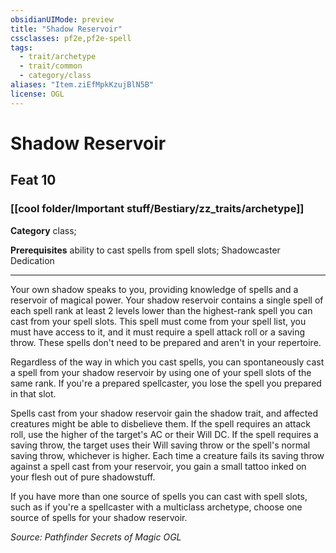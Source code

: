 ```yaml
---
obsidianUIMode: preview
title: "Shadow Reservoir"
cssclasses: pf2e,pf2e-spell
tags:
  - trait/archetype
  - trait/common
  - category/class
aliases: "Item.ziEfMpkKzujBlN5B"
license: OGL
---
```

# Shadow Reservoir
## Feat 10
### [[cool folder/Important stuff/Bestiary/zz_traits/archetype]]

**Category** class; 



**Prerequisites** ability to cast spells from spell slots; Shadowcaster Dedication
* * *
Your own shadow speaks to you, providing knowledge of spells and a reservoir of magical power. Your shadow reservoir contains a single spell of each spell rank at least 2 levels lower than the highest-rank spell you can cast from your spell slots. This spell must come from your spell list, you must have access to it, and it must require a spell attack roll or a saving throw. These spells don't need to be prepared and aren't in your repertoire.

Regardless of the way in which you cast spells, you can spontaneously cast a spell from your shadow reservoir by using one of your spell slots of the same rank. If you're a prepared spellcaster, you lose the spell you prepared in that slot.

Spells cast from your shadow reservoir gain the shadow trait, and affected creatures might be able to disbelieve them. If the spell requires an attack roll, use the higher of the target's AC or their Will DC. If the spell requires a saving throw, the target uses their Will saving throw or the spell's normal saving throw, whichever is higher. Each time a creature fails its saving throw against a spell cast from your reservoir, you gain a small tattoo inked on your flesh out of pure shadowstuff.

If you have more than one source of spells you can cast with spell slots, such as if you're a spellcaster with a multiclass archetype, choose one source of spells for your shadow reservoir.

*Source: Pathfinder Secrets of Magic*
*OGL*